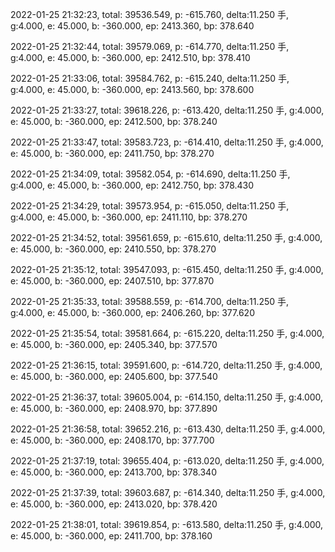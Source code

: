 2022-01-25 21:32:23, total: 39536.549, p: -615.760, delta:11.250 手, g:4.000, e: 45.000, b: -360.000, ep: 2413.360, bp: 378.640

2022-01-25 21:32:44, total: 39579.069, p: -614.770, delta:11.250 手, g:4.000, e: 45.000, b: -360.000, ep: 2412.510, bp: 378.410

2022-01-25 21:33:06, total: 39584.762, p: -615.240, delta:11.250 手, g:4.000, e: 45.000, b: -360.000, ep: 2413.560, bp: 378.600

2022-01-25 21:33:27, total: 39618.226, p: -613.420, delta:11.250 手, g:4.000, e: 45.000, b: -360.000, ep: 2412.500, bp: 378.240

2022-01-25 21:33:47, total: 39583.723, p: -614.410, delta:11.250 手, g:4.000, e: 45.000, b: -360.000, ep: 2411.750, bp: 378.270

2022-01-25 21:34:09, total: 39582.054, p: -614.690, delta:11.250 手, g:4.000, e: 45.000, b: -360.000, ep: 2412.750, bp: 378.430

2022-01-25 21:34:29, total: 39573.954, p: -615.050, delta:11.250 手, g:4.000, e: 45.000, b: -360.000, ep: 2411.110, bp: 378.270

2022-01-25 21:34:52, total: 39561.659, p: -615.610, delta:11.250 手, g:4.000, e: 45.000, b: -360.000, ep: 2410.550, bp: 378.270

2022-01-25 21:35:12, total: 39547.093, p: -615.450, delta:11.250 手, g:4.000, e: 45.000, b: -360.000, ep: 2407.510, bp: 377.870

2022-01-25 21:35:33, total: 39588.559, p: -614.700, delta:11.250 手, g:4.000, e: 45.000, b: -360.000, ep: 2406.260, bp: 377.620

2022-01-25 21:35:54, total: 39581.664, p: -615.220, delta:11.250 手, g:4.000, e: 45.000, b: -360.000, ep: 2405.340, bp: 377.570

2022-01-25 21:36:15, total: 39591.600, p: -614.720, delta:11.250 手, g:4.000, e: 45.000, b: -360.000, ep: 2405.600, bp: 377.540

2022-01-25 21:36:37, total: 39605.004, p: -614.150, delta:11.250 手, g:4.000, e: 45.000, b: -360.000, ep: 2408.970, bp: 377.890

2022-01-25 21:36:58, total: 39652.216, p: -613.430, delta:11.250 手, g:4.000, e: 45.000, b: -360.000, ep: 2408.170, bp: 377.700

2022-01-25 21:37:19, total: 39655.404, p: -613.020, delta:11.250 手, g:4.000, e: 45.000, b: -360.000, ep: 2413.700, bp: 378.340

2022-01-25 21:37:39, total: 39603.687, p: -614.340, delta:11.250 手, g:4.000, e: 45.000, b: -360.000, ep: 2413.020, bp: 378.420

2022-01-25 21:38:01, total: 39619.854, p: -613.580, delta:11.250 手, g:4.000, e: 45.000, b: -360.000, ep: 2411.700, bp: 378.160